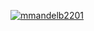 [![mmandelb2201](https://circleci.com/gh/mmandelb2201/SSW-567.svg?style=svg)](https://app.circleci.com/pipelines/github/mmandelb2201/SSW-567?branch=HW05a_Mocking&filter=all)
